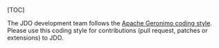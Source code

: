 [TOC]

The JDO development team follows the [Apache Geronimo coding style](http://cwiki.apache.org/GMOxDEV/Coding+standards). Please use this coding style for contributions (pull request, patches or extensions) to JDO.
